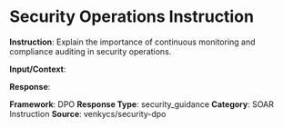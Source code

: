# Security Operations Instruction

**Instruction**: Explain the importance of continuous monitoring and compliance auditing in security operations.

**Input/Context**: 

**Response**: 

**Framework**: DPO
**Response Type**: security_guidance
**Category**: SOAR Instruction
**Source**: venkycs/security-dpo
